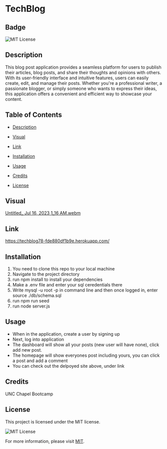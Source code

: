 # TechBlog
  ## Badge

  ![MIT License](https://img.shields.io/badge/License-MIT-yellow.svg)

  ## Description
  
This blog post application provides a seamless platform for users to publish their articles, blog posts, and share their thoughts and opinions with others. With its user-friendly interface and intuitive features, users can easily create, edit, and manage their posts. Whether you're a professional writer, a passionate blogger, or simply someone who wants to express their ideas, this application offers a convenient and efficient way to showcase your content.

  ## Table of Contents 

  * [Description](#description)

  * [Visual](visual)

  * [Link](link)

  * [Installation](#installation)

  * [Usage](#usage)

  * [Credits](#credits)

  * [License](#license)

  ## Visual
  
[Untitled_ Jul 16, 2023 1_16 AM.webm](https://github.com/KathyrnY/TechBlog/assets/127566404/11032013-9564-4da9-b4c5-be05e0c64c4c)

  ## Link

  https://techblog78-fde880df1b9e.herokuapp.com/

  ## Installation
  
  1) You need to clone this repo to your local machine
  2) Navigate to the project directory
  3) run npm install to install your dependencies
  4) Make a .env file and enter your sql ceredentials there
  5) Write mysql -u root -p in command line and then once logged in, enter source ./db/schema.sql
  6) run npm run seed
  7) run node server.js

  ## Usage
  
  * When in the application, create a user by signing up
  * Next, log into application
  * The dashboard will show all your posts (new user will have none), click add new post.
  * The homepage will show everyones post including yours, you can click a post and add a comment
  * You can check out the delpoyed site above, under link

  ## Credits
  
  UNC Chapel Bootcamp
  
  ## License
 
  This project is licensed under the MIT license.

![MIT License](https://img.shields.io/badge/License-MIT-yellow.svg)

For more information, please visit [MIT](https://opensource.org/licenses/MIT/).
 
